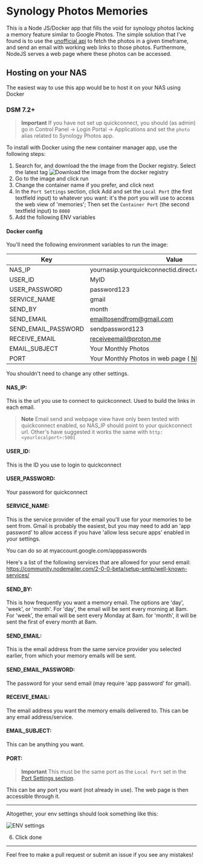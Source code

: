 # Synology Photos Memories

This is a Node JS/Docker app that fills the void for synology photos lacking a memory feature similar to Google Photos. The simple solution that I've found is to use the [unofficial api](https://github.com/zeichensatz/SynologyPhotosAPI) to fetch the photos in a given timeframe, and send an email with working web links to those photos. Furthermore, NodeJS serves a web page where these photos can be accessed.

## Hosting on your NAS

The easiest way to use this app would be to host it on your NAS using Docker

### DSM 7.2+

> **Important**
> If you have not set up quickconnect, you should (as admin) go in Control Panel -> Login Portal -> Applications and set the `photo` alias related to Synology Photos app.

To install with Docker using the new container manager app, use the following steps:

1. Search for, and download the the image from the Docker registry. Select the latest tag
   ![Download the image from the docker registry](./images/step1.jpeg)
2. Go to the image and click run
3. Change the container name if you prefer, and click next
4. In the `Port Settings` section, click Add and set the `Local Port` (the first textfield input) to whatever you want: it's the port you will use to access the web view of 'memories'; Then set the `Container Port` (the second textfield input) to `8080`
5. Add the following ENV variables

#### Docker config

You'll need the following environment variables to run the image:

| Key                 | Value                                                    |
| ------------------- | -------------------------------------------------------- |
| NAS_IP              | yournasip.yourquickconnectid.direct.quickconnect.to:5001 |
| USER_ID             | MyID                                                     |
| USER_PASSWORD       | password123                                              |
| SERVICE_NAME        | gmail                                                    |
| SEND_BY             | month                                                    |
| SEND_EMAIL          | emailtosendfrom@gmail.com                                |
| SEND_EMAIL_PASSWORD | sendpassword123                                          |
| RECEIVE_EMAIL       | receiveemail@proton.me                                   |
| EMAIL_SUBJECT       | Your Monthly Photos                                      |
| PORT                | Your Monthly Photos in web page ( [NB](#port) )          |

You shouldn't need to change any other settings.

#### NAS_IP:

This is the url you use to connect to quickconnect. Used to build the links in each email.

> **Note**
> Email send and webpage view have only been tested with quickconnect enabled, so NAS_IP should point to your quickconnect url. Other's have suggested it works the same with `http:<yourlocalport>:5001`

#### USER_ID:

This is the ID you use to login to quickconnect

#### USER_PASSWORD:

Your password for quickconnect

#### SERVICE_NAME:

This is the service provider of the email you'll use for your memories to be sent from. Gmail is probably the easiest, but you may need to add an 'app password' to allow access if you have 'allow less secure apps' enabled in your settings.

You can do so at myaccount.google.com/apppasswords

Here's a list of the following services that are allowed for your send email: https://community.nodemailer.com/2-0-0-beta/setup-smtp/well-known-services/

#### SEND_BY:

This is how frequently you want a memory email. The options are 'day', 'week', or 'month'. For 'day', the email will be sent every morning at 8am. For 'week', the email will be sent every Monday at 8am. for 'month', it will be sent the first of every month at 8am.

#### SEND_EMAIL:

This is the email address from the same service provider you selected earlier, from which your memory emails will be sent.

#### SEND_EMAIL_PASSWORD:

The password for your send email (may require 'app password' for gmail).

#### RECEIVE_EMAIL:

The email address you want the memory emails delivered to. This can be any email address/service.

#### EMAIL_SUBJECT:

This can be anything you want.

#### PORT:

> **Important**
> This must be the same port as the `Local Port` set in the [Port Settings section](#dsm-72).

This can be any port you want (not already in use). The web page is then accessible through it.

---

Altogether, your env settings should look something like this:

![ENV settings](./images/env.jpeg)

6. Click done

---

Feel free to make a pull request or submit an issue if you see any mistakes!
